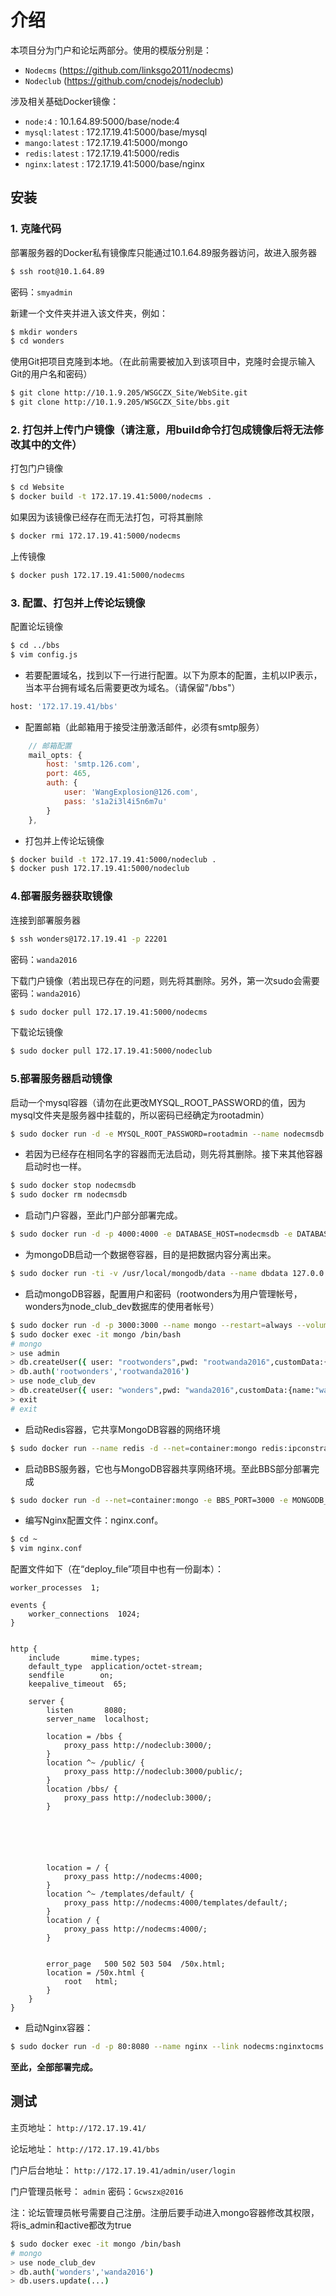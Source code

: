 # 介绍
    
本项目分为门户和论坛两部分。使用的模版分别是：
 
* `Nodecms` (https://github.com/linksgo2011/nodecms)
* `Nodeclub` (https://github.com/cnodejs/nodeclub)

涉及相关基础Docker镜像：

* `node:4` : 10.1.64.89:5000/base/node:4
* `mysql:latest` : 172.17.19.41:5000/base/mysql
* `mango:latest` : 172.17.19.41:5000/mongo
* `redis:latest` : 172.17.19.41:5000/redis 
* `nginx:latest` : 172.17.19.41:5000/base/nginx


## 安装

### 1. 克隆代码
部署服务器的Docker私有镜像库只能通过10.1.64.89服务器访问，故进入服务器

```bash
$ ssh root@10.1.64.89
```
密码：`smyadmin`

新建一个文件夹并进入该文件夹，例如：

```bash
$ mkdir wonders
$ cd wonders
```

使用Git把项目克隆到本地。（在此前需要被加入到该项目中，克隆时会提示输入Git的用户名和密码）

```bash
$ git clone http://10.1.9.205/WSGCZX_Site/WebSite.git
$ git clone http://10.1.9.205/WSGCZX_Site/bbs.git
```

### 2. 打包并上传门户镜像（请注意，用build命令打包成镜像后将无法修改其中的文件）
打包门户镜像

```bash
$ cd Website
$ docker build -t 172.17.19.41:5000/nodecms .
```
如果因为该镜像已经存在而无法打包，可将其删除
       
```bash 
$ docker rmi 172.17.19.41:5000/nodecms 
```
        
上传镜像
        
```bash
$ docker push 172.17.19.41:5000/nodecms
```

### 3. 配置、打包并上传论坛镜像
配置论坛镜像

```bash
$ cd ../bbs
$ vim config.js
```     
   
* 若要配置域名，找到以下一行进行配置。以下为原本的配置，主机以IP表示，当本平台拥有域名后需要更改为域名。（请保留"/bbs"）

```bash
host: '172.17.19.41/bbs'
```

* 配置邮箱（此邮箱用于接受注册激活邮件，必须有smtp服务）

```javascript
    // 邮箱配置
    mail_opts: {
        host: 'smtp.126.com',
        port: 465,
        auth: {
            user: 'WangExplosion@126.com',
            pass: 's1a2i3l4i5n6m7u'
        }
    },
```

* 打包并上传论坛镜像

```bash
$ docker build -t 172.17.19.41:5000/nodeclub .
$ docker push 172.17.19.41:5000/nodeclub
```

### 4.部署服务器获取镜像

连接到部署服务器

```bash
$ ssh wonders@172.17.19.41 -p 22201
```
密码：`wanda2016`


下载门户镜像（若出现已存在的问题，则先将其删除。另外，第一次sudo会需要密码：`wanda2016`）

```bash        
$ sudo docker pull 172.17.19.41:5000/nodecms
```

下载论坛镜像

```bash
$ sudo docker pull 172.17.19.41:5000/nodeclub
```

### 5.部署服务器启动镜像        
启动一个mysql容器（请勿在此更改MYSQL_ROOT_PASSWORD的值，因为mysql文件夹是服务器中挂载的，所以密码已经确定为rootadmin）

```bash
$ sudo docker run -d -e MYSQL_ROOT_PASSWORD=rootadmin --name nodecmsdb -v ~/mysql:/var/lib/mysql -p 3306:3306 172.17.19.41:5000/base/mysql:latest 
```

* 若因为已经存在相同名字的容器而无法启动，则先将其删除。接下来其他容器启动时也一样。

```bash        
$ sudo docker stop nodecmsdb
$ sudo docker rm nodecmsdb
```

* 启动门户容器，至此门户部分部署完成。

```bash
$ sudo docker run -d -p 4000:4000 -e DATABASE_HOST=nodecmsdb -e DATABASE_PORT=3306 -e PORT=4000 --link nodecmsdb:cmstodb --name nodecms 172.17.19.41:5000/nodecms
```

* 为mongoDB启动一个数据卷容器，目的是把数据内容分离出来。

```bash
$ sudo docker run -ti -v /usr/local/mongodb/data --name dbdata 127.0.0.1:5000/base/ubuntu
```

* 启动mongoDB容器，配置用户和密码（rootwonders为用户管理帐号，wonders为node_club_dev数据库的使用者帐号）

```bash        
$ sudo docker run -d -p 3000:3000 --name mongo --restart=always --volumes-from dbdata 172.17.19.41:5000/mongo --auth --bind_ip 127.0.0.1
$ sudo docker exec -it mongo /bin/bash
# mongo
> use admin
> db.createUser({ user: "rootwonders",pwd: "rootwanda2016",customData:{name:"root"},roles:[{ role: "userAdminAnyDatabase",db: "admin" }]})
> db.auth('rootwonders','rootwanda2016')
> use node_club_dev
> db.createUser({ user: "wonders",pwd: "wanda2016",customData:{name:"wanda"},roles:[{ role: "dbAdmin",db: "node_club_dev" },{ role: "readWrite", db: "node_club_dev"}]})
> exit
# exit
```

* 启动Redis容器，它共享MongoDB容器的网络环境

```bash
$ sudo docker run --name redis -d --net=container:mongo redis:ipconstrained
```
        
* 启动BBS服务器，它也与MongoDB容器共享网络环境。至此BBS部分部署完成

```bash
$ sudo docker run -d --net=container:mongo -e BBS_PORT=3000 -e MONGODB_HOST=127.0.0.1 -e MONGODB_USER=wonders -e MONGODB_PWD=wanda2016 -e REDIS_HOST=127.0.0.1 -e REDIS_PORT=6379 -e REDIS_PWD=wanda2016 --name nodeclub 68f8
```

* 编写Nginx配置文件：nginx.conf。

```bash
$ cd ~
$ vim nginx.conf
```      

配置文件如下（在“deploy_file”项目中也有一份副本）：

```
worker_processes  1;

events {
    worker_connections  1024;
}


http {
    include       mime.types;
    default_type  application/octet-stream;
    sendfile        on;
    keepalive_timeout  65;

    server {
        listen       8080;
        server_name  localhost;

        location = /bbs {
            proxy_pass http://nodeclub:3000/;
        }
        location ^~ /public/ {
            proxy_pass http://nodeclub:3000/public/;
        }
        location /bbs/ {
            proxy_pass http://nodeclub:3000/;
        }






        location = / {
            proxy_pass http://nodecms:4000;
        }
        location ^~ /templates/default/ {
            proxy_pass http://nodecms:4000/templates/default/;
        }
        location / {
            proxy_pass http://nodecms:4000/;
        }


        error_page   500 502 503 504  /50x.html;
        location = /50x.html {
            root   html;
        }
    }
}
```
  
* 启动Nginx容器：

```bash
$ sudo docker run -d -p 80:8080 --name nginx --link nodecms:nginxtocms --link mongo:nodeclub -v ~/nginx.conf:/etc/nginx/nginx.conf:ro 172.17.19.41:5000/base/nginx 
```
        
**至此，全部部署完成。**

## 测试 

主页地址： `http://172.17.19.41/ `

论坛地址： `http://172.17.19.41/bbs`

门户后台地址： `http://172.17.19.41/admin/user/login `

门户管理员帐号： `admin` 密码：`Gcwszx@2016`

注：论坛管理员帐号需要自己注册。注册后要手动进入mongo容器修改其权限，将is_admin和active都改为true

```bash
$ sudo docker exec -it mongo /bin/bash
# mongo
> use node_club_dev
> db.auth('wonders','wanda2016')
> db.users.update(...)
```
